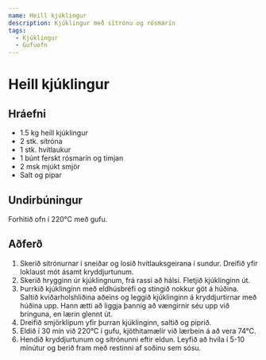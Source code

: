 ```yaml
---
name: Heill kjúklingur
description: Kjúklingur með sítrónu og rósmarín
tags:
  - Kjúklingur
  - Gufuofn
---
```


# Heill kjúklingur

## Hráefni

- 1.5 kg heill kjúklingur
- 2 stk. sítróna
- 1 stk. hvítlaukur
- 1 búnt ferskt rósmarín og timjan
- 2 msk mjúkt smjör
- Salt og pipar

## Undirbúningur

Forhitið ofn í 220°C með gufu.

## Aðferð

1. Skerið sítrónurnar í sneiðar og losið hvítlauksgeirana í sundur. Dreifið yfir loklaust mót ásamt kryddjurtunum.
2. Skerið hrygginn úr kjúklingnum, frá rassi að hálsi. Fletjið kjúklinginn út.
3. Þurrkið kjúklinginn með eldhúsbréfi og stingið nokkur göt á húðina. Saltið kviðarholshliðina aðeins og leggið kjúklinginn á kryddjurtirnar með húðina upp. Hann ætti að liggja þannig að vængirnir séu upp við bringuna, en lærin glennt út.
4. Dreifið smjörklípum yfir þurran kjúklinginn, saltið og piprið.
5. Eldið í 30 mín við 220°C í gufu, kjöthitamælir við lærbein á að vera 74°C.
6. Hendið kryddjurtunum og sítrónunni eftir eldun. Leyfið að hvíla í 5-10 mínútur og berið fram með restinni af soðinu sem sósu.
